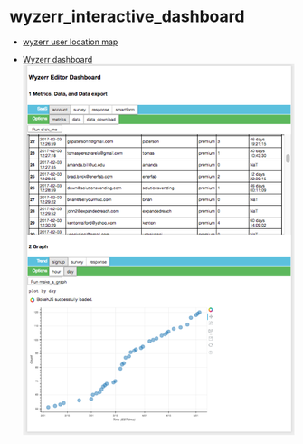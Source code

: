 # wyzerr_interactive_dashboard

* [wyzerr user location map](https://rawgit.com/huanqi/wyzerr_interactive_dashboard/master/wyzerr_users_geo_map_cluster.html)


* [Wyzerr dashboard](https://cdn.rawgit.com/huanqi/wyzerr_interactive_dashboard/6144d386/mongodb_connection_dashboard.html)
![alt text](https://github.com/huanqi/wyzerr_interactive_dashboard/blob/master/Screen%20Shot%202017-05-02%20at%203.28.49%20PM.png)
